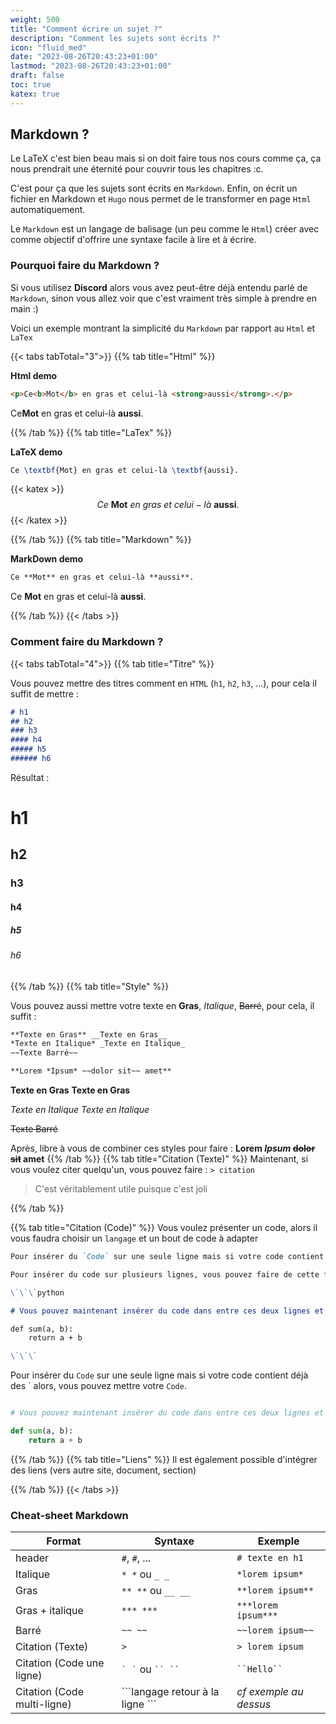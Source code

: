 ```yaml
---
weight: 500
title: "Comment écrire un sujet ?"
description: "Comment les sujets sont écrits ?"
icon: "fluid_med"
date: "2023-08-26T20:43:23+01:00"
lastmod: "2023-08-26T20:43:23+01:00"
draft: false
toc: true
katex: true
---
```


## Markdown ?

Le LaTeX c'est bien beau mais si on doit faire tous nos cours comme ça, ça nous prendrait une éternité pour couvrir tous les chapitres :c.

C'est pour ça que les sujets sont écrits en `Markdown`.
Enfin, on écrit un fichier en Markdown et `Hugo` nous permet de le transformer en page `Html` automatiquement.

Le `Markdown` est un langage de balisage (un peu comme le `Html`) créer avec comme objectif d'offrire une syntaxe facile à lire et à écrire. 

### Pourquoi faire du Markdown ?

Si vous utilisez **Discord** alors vous avez peut-être déjà entendu parlé de `Markdown`, sinon vous allez voir que c'est vraiment très simple à prendre en main :)

Voici un exemple montrant la simplicité du `Markdown` par rapport au `Html` et `LaTex`

{{< tabs tabTotal="3">}}
{{% tab title="Html" %}}

**Html demo**

```html
<p>Ce<b>Mot</b> en gras et celui-là <strong>aussi</strong>.</p>
```

<p>Ce<b>Mot</b> en gras et celui-là <strong>aussi</strong>.</p>

{{% /tab %}}
{{% tab title="LaTex" %}}

**LaTeX demo**

```latex
Ce \textbf{Mot} en gras et celui-là \textbf{aussi}.
```

{{< katex >}}
$$
Ce\ \textbf{Mot}\ en\ gras\ et\ celui-là\ \textbf{aussi}.
$$
{{< /katex >}}

{{% /tab %}}
{{% tab title="Markdown" %}}

**MarkDown demo**

```markdown
Ce **Mot** en gras et celui-là **aussi**.
```

Ce **Mot** en gras et celui-là **aussi**.

{{% /tab %}}
{{< /tabs >}}

### Comment faire du Markdown ?

{{< tabs tabTotal="4">}}
{{% tab title="Titre" %}}

Vous pouvez mettre des titres comment en `HTML` (`h1`, `h2`, `h3`, ...), pour cela il suffit de mettre :


```md
# h1
## h2
### h3
#### h4
##### h5
###### h6
```

Résultat :

# h1
## h2
### h3
#### h4
##### h5
###### h6
{{% /tab %}}
{{% tab title="Style" %}}

Vous pouvez aussi mettre votre texte en **Gras**, *Italique*, ~~Barré~~, pour cela, il suffit :

```md
**Texte en Gras** __Texte en Gras__
*Texte en Italique* _Texte en Italique_
~~Texte Barré~~

**Lorem *Ipsum* ~~dolor sit~~ amet**
```

**Texte en Gras** __Texte en Gras__

*Texte en Italique* _Texte en Italique_

~~Texte Barré~~

Après, libre à vous de combiner ces styles pour faire : **Lorem *Ipsum* ~~dolor sit~~ amet** 
{{% /tab %}}
{{% tab title="Citation (Texte)" %}}
Maintenant, si vous voulez citer quelqu'un, vous pouvez faire : `> citation`

> C'est véritablement utile puisque c'est joli


{{% /tab %}}

{{% tab title="Citation (Code)" %}}
Vous voulez présenter un code, alors il vous faudra choisir un `langage` et un bout de code à adapter
```md
Pour insérer du `Code` sur une seule ligne mais si votre code contient déjà des \` alors, vous pouvez mettre votre ``Code``.

Pour insérer du code sur plusieurs lignes, vous pouvez faire de cette façon.

\`\`\`python

# Vous pouvez maintenant insérer du code dans entre ces deux lignes et si vous avez précisé le langage alors, il y aura une jolie syntaxe :).

def sum(a, b):
    return a + b

\`\`\`

```

Pour insérer du `Code` sur une seule ligne mais si votre code contient déjà des ` alors, vous pouvez mettre votre ``Code``.

```python

# Vous pouvez maintenant insérer du code dans entre ces deux lignes et si vous avez précisé le langage alors, il y aura une jolie syntaxe :).

def sum(a, b):
    return a + b

```


{{% /tab %}}
{{% tab title="Liens" %}}
Il est également possible d'intégrer des liens (vers autre site, document, section)

{{% /tab %}}
{{< /tabs >}}


### Cheat-sheet Markdown

|Format|Syntaxe|Exemple|
|--------|--------|--------|
|    header   |   `#`, `#`, ...  |          `# texte en h1`|
|    Italique    |    `* *` ou `_ _`    |   `*lorem ipsum*`       |
|    Gras    |    `** **` ou `__ __`      |   `**lorem ipsum**`     |
|    Gras + italique    |    `*** ***`       |   `***lorem ipsum***`     |
|    Barré    |    `~~ ~~`       |   `~~lorem ipsum~~`     |
|    Citation (Texte)    |    `> `       |   `> lorem ipsum`     |
|    Citation (Code une ligne)           |   `` ` ` `` ou ``` `` `` ```       | ``` ``Hello`` ```|
|    Citation (Code multi-ligne)         |    \`\`\`langage retour à la ligne \`\`\`    | *cf exemple au dessus* |

